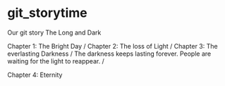 # git_storytime


Our git story
The Long and Dark

Chapter 1: The Bright Day /
Chapter 2: The loss of Light /
Chapter 3: The everlasting Darkness /
The darkness keeps lasting forever. People are waiting for the light to reappear. /

Chapter 4: Eternity
